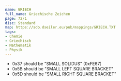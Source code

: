 ```yaml
---
name: GRIECH
full_name: Griechische Zeichen
page: 72/1
disc: Standard
map: https://sdo.dseiler.eu/pub/mappings/GRIECH.TXT
tags:
- Chemie
- Griechisch
- Mathematik
- Physik
---
```


- 0x37 should be "SMALL SOLIDUS" (0xFE67)
- 0x5B should be "SMALL LEFT SQUARE BRACKET"
- 0x5D should be "SMALL RIGHT SQUARE BRACKET"

